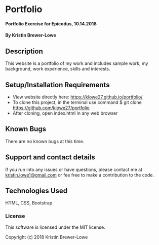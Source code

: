 # Portfolio

#### Portfolio Exercise for Epicodus, 10.14.2018

#### By Kristin Brewer-Lowe

## Description

This website is a portfolio of my work and includes sample work, my background, work experience, skills and interests.

## Setup/Installation Requirements

* View website directly here: https://klowe27.github.io/portfolio/
* To clone this project, in the terminal use command $ git clone https://github.com/klowe27/portfolio
* After cloning, open index.html in any web browser

## Known Bugs

There are no known bugs at this time.

## Support and contact details

If you run into any issues or have questions, please contact me at kristin.lowe1@gmail.com or fee free to make a contribution to the code.

## Technologies Used

HTML, CSS, Bootstrap

### License

This software is licensed under the MIT license.

Copyright (c) 2018 Kristin Brewer-Lowe
